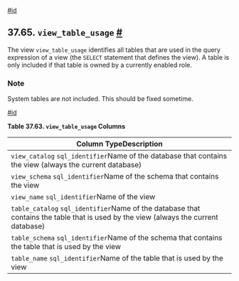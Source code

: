 [#id](#INFOSCHEMA-VIEW-TABLE-USAGE)

## 37.65. `view_table_usage` [#](#INFOSCHEMA-VIEW-TABLE-USAGE)

The view `view_table_usage` identifies all tables that are used in the query expression of a view (the `SELECT` statement that defines the view). A table is only included if that table is owned by a currently enabled role.

### Note

System tables are not included. This should be fixed sometime.

[#id](#id-1.7.6.69.4)

**Table 37.63. `view_table_usage` Columns**

| Column TypeDescription                                                                                                              |
| ----------------------------------------------------------------------------------------------------------------------------------- |
| `view_catalog` `sql_identifier`Name of the database that contains the view (always the current database)                            |
| `view_schema` `sql_identifier`Name of the schema that contains the view                                                             |
| `view_name` `sql_identifier`Name of the view                                                                                        |
| `table_catalog` `sql_identifier`Name of the database that contains the table that is used by the view (always the current database) |
| `table_schema` `sql_identifier`Name of the schema that contains the table that is used by the view                                  |
| `table_name` `sql_identifier`Name of the table that is used by the view                                                             |
